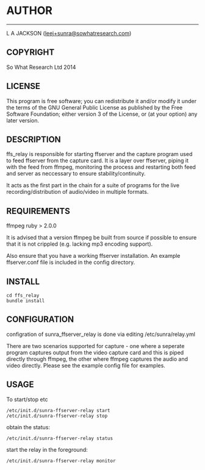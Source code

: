 # AUTHOR
------
L A JACKSON (leej+sunra@sowhatresearch.com)

COPYRIGHT
---------
So What Research Ltd 2014

LICENSE
-------
This program is free software; you can redistribute it and/or modify it under
the terms of the GNU General Public License as published by the Free Software
Foundation; either version 3 of the License, or (at your option) any later
version.

DESCRIPTION
-----------
ffs_relay is responsible for starting ffserver and the capture program used to
feed ffserver from the capture card. It is a layer over ffserver, piping it
with the feed from ffmpeg, monitoring the process and restarting both feed and
server as neccessary to ensure stability/continuity. 

It acts as the first part in the chain for a suite of programs for the live
recording/distribution of audio/video in multiple formats.

REQUIREMENTS
-------------
ffmpeg
ruby > 2.0.0

It is advised that a version ffmpeg be built from source if possible to ensure
that it is not crippled (e.g. lacking mp3 encoding support). 

Also ensure that you have a working ffserver installation. An example
ffserver.conf file is included in the config directory.

INSTALL
------------
    cd ffs_relay
    bundle install

CONFIGURATION
-------------
configration of sunra_ffserver_relay is done via editing /etc/sunra/relay.yml

There are two scenarios supported for capture - one where a seperate program
captures output from the video capture card and this is piped directly through
ffmpeg, the other where ffmpeg captures the audio and video directly. Please
see the example config file for examples.

USAGE
----------
To start/stop etc

    /etc/init.d/sunra-ffserver-relay start
    /etc/init.d/sunra-ffserver-relay stop

obtain the status:

    /etc/init.d/sunra-ffserver-relay status

start the relay in the foreground:

    /etc/init.d/sunra-ffserver-relay monitor


